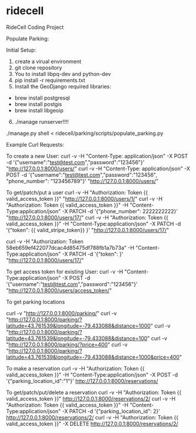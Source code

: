 # ridecell
RideCell Coding Project

Populate Parking:


Initial Setup:
1. create a virual environment
2. git clone repository
3. You to install libpq-dev and python-dev
4. pip install -r requirements.txt
5. Install the GeoDjango required libraries:
- brew install postgresql
- brew install postgis
- brew install libgeoip
6. ./manage runserver!!!!

./manage.py shell < ridecell/parking/scripts/populate_parking.py

Example Curl Requests:

To create a new User:
curl -v -H "Content-Type: application/json" -X POST -d '{"username":"test@test.com","password":"123456"}' "http://127.0.0.1:8000/users/"
curl -v -H "Content-Type: application/json" -X POST -d '{"username":"test@test.com","password":"123456", "phone_number": "123456789"}' "http://127.0.0.1:8000/users/"

To get/patch/put a user
curl -v -H "Authorization: Token {{ valid_access_token }}" "http://127.0.0.1:8000/users/1/"
curl -v -H "Authorization: Token {{ valid_access_token }}" -H "Content-Type:application/json" -X PATCH -d '{"phone_number": 2222222222}'  "http://127.0.0.1:8000/users/17/"
curl -v -H "Authorization: Token {{ valid_access_token }}" -H "Content-Type:application/json" -X PATCH -d '{"token": {{ valid_stripe_token}} }'  "http://127.0.0.1:8000/users/17/"

curl -v -H "Authorization: Token 58eb659ef422077dcac4d85475df788fb1a7b73a" -H "Content-Type:application/json" -X PATCH -d '{"token": }'  "http://127.0.0.1:8000/users/17/"


To get access token for existing User:
curl -v -H "Content-Type:application/json" -X POST -d '{"username":"test@test.com","password":"123456"}' "http://127.0.0.1:8000/users/access_token/"

To get parking locations

curl -v "http://127.0.0.1:8000/parking/"
curl -v "http://127.0.0.1:8000/parking/?latitude=43.761539&longitude=-79.433088&distance=1000"
curl -v "http://127.0.0.1:8000/parking/?latitude=43.761539&longitude=-79.433088&distance=100"
curl -v "http://127.0.0.1:8000/parking/?price=400"
curl -v "http://127.0.0.1:8000/parking/?latitude=43.761539&longitude=-79.433088&distance=1000&price=400"


To make a reservation
curl -v -H "Authorization: Token {{ valid_access_token }}" -H "Content-Type:application/json" -X POST -d '{"parking_location_id":"1"}' http://127.0.0.1:8000/reservations/

To get/patch/put/delete a reservation
curl -v -H "Authorization: Token {{ valid_access_token }}" http://127.0.0.1:8000/reservations/2/
curl -v -H "Authorization: Token {{ valid_access_token }}" -H "Content-Type:application/json" -X PATCH -d '{"parking_location_id": 2}' http://127.0.0.1:8000/reservations/2/
curl -v -H "Authorization: Token {{ valid_access_token }}" -X DELETE http://127.0.0.1:8000/reservations/2/
